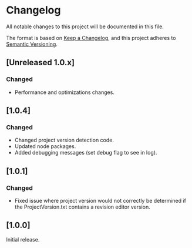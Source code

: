 # Changelog

All notable changes to this project will be documented in this file.

The format is based on [Keep a Changelog](https://keepachangelog.com/en/1.0.0/),
and this project adheres to [Semantic Versioning](https://semver.org/spec/v2.0.0.html).

## [Unreleased 1.0.x]

### Changed

- Performance and optimizations changes.

## [1.0.4]

### Changed

- Changed project version detection code.
- Updated node packages.
- Added debugging messages (set debug flag to see in log).

## [1.0.1]

### Changed

- Fixed issue where project version would not correctly be determined if the ProjectVersion.txt contains a revision editor version.

## [1.0.0]

Initial release.